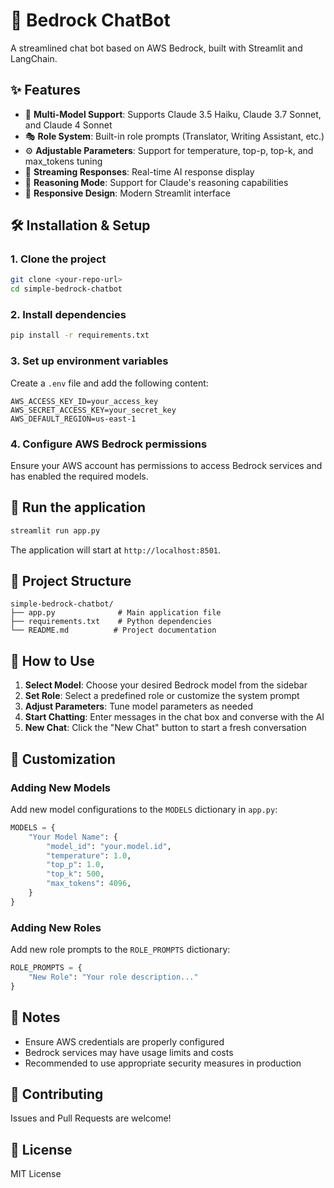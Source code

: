# 🤖 Bedrock ChatBot

A streamlined chat bot based on AWS Bedrock, built with Streamlit and LangChain.

## ✨ Features

- 🚀 **Multi-Model Support**: Supports Claude 3.5 Haiku, Claude 3.7 Sonnet, and Claude 4 Sonnet
- 🎭 **Role System**: Built-in role prompts (Translator, Writing Assistant, etc.)
- ⚙️ **Adjustable Parameters**: Support for temperature, top-p, top-k, and max_tokens tuning
- 💬 **Streaming Responses**: Real-time AI response display
- 🧠 **Reasoning Mode**: Support for Claude's reasoning capabilities
- 📱 **Responsive Design**: Modern Streamlit interface

## 🛠️ Installation & Setup

### 1. Clone the project
```bash
git clone <your-repo-url>
cd simple-bedrock-chatbot
```

### 2. Install dependencies
```bash
pip install -r requirements.txt
```

### 3. Set up environment variables
Create a `.env` file and add the following content:
```env
AWS_ACCESS_KEY_ID=your_access_key
AWS_SECRET_ACCESS_KEY=your_secret_key
AWS_DEFAULT_REGION=us-east-1
```

### 4. Configure AWS Bedrock permissions
Ensure your AWS account has permissions to access Bedrock services and has enabled the required models.

## 🚀 Run the application

```bash
streamlit run app.py
```

The application will start at `http://localhost:8501`.

## 📁 Project Structure

```
simple-bedrock-chatbot/
├── app.py              # Main application file
├── requirements.txt    # Python dependencies
└── README.md          # Project documentation
```

## 🎯 How to Use

1. **Select Model**: Choose your desired Bedrock model from the sidebar
2. **Set Role**: Select a predefined role or customize the system prompt
3. **Adjust Parameters**: Tune model parameters as needed
4. **Start Chatting**: Enter messages in the chat box and converse with the AI
5. **New Chat**: Click the "New Chat" button to start a fresh conversation

## 🔧 Customization

### Adding New Models
Add new model configurations to the `MODELS` dictionary in `app.py`:

```python
MODELS = {
    "Your Model Name": {
        "model_id": "your.model.id",
        "temperature": 1.0,
        "top_p": 1.0,
        "top_k": 500,
        "max_tokens": 4096,
    }
}
```

### Adding New Roles
Add new role prompts to the `ROLE_PROMPTS` dictionary:

```python
ROLE_PROMPTS = {
    "New Role": "Your role description..."
}
```

## 📝 Notes

- Ensure AWS credentials are properly configured
- Bedrock services may have usage limits and costs
- Recommended to use appropriate security measures in production

## 🤝 Contributing

Issues and Pull Requests are welcome!

## 📄 License

MIT License 